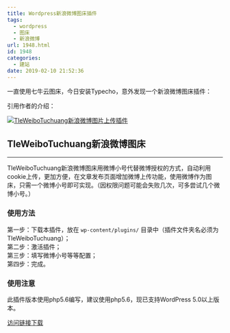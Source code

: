 ```yaml
---
title: Wordpress新浪微博图床插件
tags:
  - wordpress
  - 图床
  - 新浪微博
url: 1948.html
id: 1948
categories:
  - 建站
date: 2019-02-10 21:52:36
---
```


一直使用七牛云图床，今日安装Typecho，意外发现一个新浪微博图床插件：

引用作者的介绍：

[![TleWeiboTuchuang新浪微博图片上传插件](https://camo.githubusercontent.com/32293617a30cf6c9af1fb3e0f0575222bfe1fa9b/68747470733a2f2f7773332e73696e61696d672e636e2f6c617267652f65636162616465356c7931667177757a326b3635386a32306c6530356e743869)](https://camo.githubusercontent.com/32293617a30cf6c9af1fb3e0f0575222bfe1fa9b/68747470733a2f2f7773332e73696e61696d672e636e2f6c617267652f65636162616465356c7931667177757a326b3635386a32306c6530356e743869)

[](https://github.com/muzishanshi/TleWeiboTuchuang#tleweibotuchuang%E6%96%B0%E6%B5%AA%E5%BE%AE%E5%8D%9A%E5%9B%BE%E5%BA%8A)TleWeiboTuchuang新浪微博图床
------------------------------------------------------------------------------------------------------------------------------------------------

* * *

TleWeiboTuchuang新浪微博图床用微博小号代替微博授权的方式，自动利用cookie上传，更加方便，在文章发布页面增加微博上传功能，使用微博作为图床，只需一个微博小号即可实现。（因权限问题可能会失败几次，可多尝试几个微博小号。）

### [](https://github.com/muzishanshi/TleWeiboTuchuang#%E4%BD%BF%E7%94%A8%E6%96%B9%E6%B3%95)使用方法

第一步：下载本插件，放在 `wp-content/plugins/` 目录中（插件文件夹名必须为TleWeiboTuchuang）；  
第二步：激活插件；  
第三步：填写微博小号等等配置；  
第四步：完成。

### [](https://github.com/muzishanshi/TleWeiboTuchuang#%E4%BD%BF%E7%94%A8%E6%B3%A8%E6%84%8F)使用注意

此插件版本使用php5.6编写，建议使用php5.6，现已支持WordPress 5.0以上版本。

[访问链接下载](https://github.com/muzishanshi/TleWeiboTuchuang)